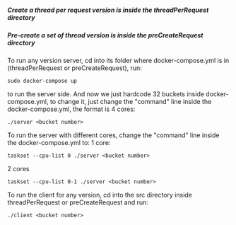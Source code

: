 ##### Create a thread per request version is inside the threadPerRequest directory
##### Pre-create a set of thread version is inside the preCreateRequest directory

To run any version server, cd into its folder where docker-compose.yml is in (threadPerRequest or preCreateRequest), run:

```
sudo docker-compose up
```
to run the server side. And now we just hardcode 32 buckets inside docker-compose.yml, to change it, just change the "command"
line inside the docker-compose.yml, the format is 
4 cores:

```
./server <bucket number>
```
To run the server with different cores, change the "command" line inside the docker-compose.yml to:
1 core:
```
taskset --cpu-list 0 ./server <bucket number>
```
2 cores
```
taskset --cpu-list 0-1 ./server <bucket number>
```



To run the client for any version, cd into the src directory inside threadPerRequest or preCreateRequest and run:

```
./client <bucket number>
```
